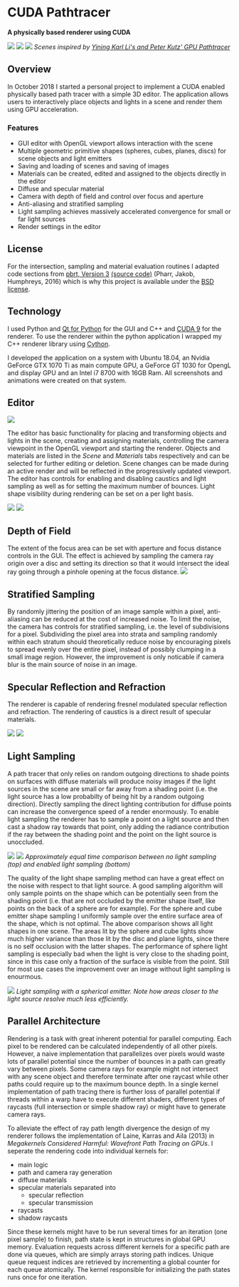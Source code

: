 # CUDA Pathtracer
**A physically based renderer using CUDA**

![](images/sun_highres.jpg)
![](images/cornell.jpg)
![](images/cornell_small_light.jpg)
*Scenes inspired by [Yining Karl Li's and Peter Kutz' GPU Pathtracer](https://www.yiningkarlli.com/projects/gpupathtracer.html)*

## Overview
In October 2018 I started a personal project to implement a CUDA enabled physically based path tracer with a simple 3D editor. The application allows users to interactively place objects and lights in a scene and render them using GPU acceleration.

### Features
* GUI editor with OpenGL viewport allows interaction with the scene
* Multiple geometric primitive shapes (spheres, cubes, planes, discs) for scene objects and light emitters
* Saving and loading of scenes and saving of images
* Materials can be created, edited and assigned to the objects directly in the editor
* Diffuse and specular material
* Camera with depth of field and control over focus and aperture
* Anti-aliasing and stratified sampling
* Light sampling achieves massively accelerated convergence for small or far light sources
* Render settings in the editor

## License

For the intersection, sampling and material evaluation routines I adapted code sections from [pbrt, Version 3](https://www.pbrt.org/) [(source code)](https://github.com/mmp/pbrt-v3) (Pharr, Jakob, Humphreys, 2016) which is why this project is available under the [BSD license](https://github.com/mmp/pbrt-v3/blob/master/LICENSE.txt).

## Technology

I used Python and [Qt for Python](https://www.qt.io/qt-for-python) for the GUI and C++ and [CUDA 9](https://developer.nvidia.com/cuda-90-download-archive) for the renderer. To use the renderer within the python application I wrapped my C++ renderer library using [Cython](https://cython.org/).

I developed the application on a system with Ubuntu 18.04, an Nvidia GeForce GTX 1070 Ti as main compute GPU, a GeForce GT 1030 for OpengL and display GPU and an Intel i7 8700 with 16GB Ram. All screenshots and animations were created on that system.

## Editor
![](images/cube.gif)

The editor has basic functionality for placing and transforming objects and lights in the scene, creating and assigning materials, controlling the camera viewpoint in the OpenGL viewport and starting the renderer. Objects and materials are listed in the *Scene* and *Materials* tabs respectively and can be selected for further editing or deletion. Scene changes can be made during an active render and will be reflected in the progressively updated viewport. The editor has controls for enabling and disabling caustics and light sampling as well as for setting the maximum number of bounces. Light shape visibility during rendering can be set on a per light basis.

![](images/editor2.jpg)
![](images/magnifying.gif)

## Depth of Field

The extent of the focus area can be set with aperture and focus distance controls in the GUI. The effect is achieved by sampling the camera ray origin over a disc and setting its direction so that it would intersect the ideal ray going through a pinhole opening at the focus distance.
![](images/dof.jpg)

## Stratified Sampling

By randomly jittering the position of an image sample within a pixel, anti-aliasing can be reduced at the cost of increased noise. To limit the noise, the camera has controls for stratified sampling, i.e. the level of subdivisions for a pixel. Subdividing the pixel area into strata and sampling randomly within each stratum should theoretically reduce noise by encouraging pixels to spread evenly over the entire pixel, instead of possibly clumping in a small image region. However, the improvement is only noticable if camera blur is the main source of noise in an image.

## Specular Reflection and Refraction

The renderer is capable of rendering fresnel modulated specular reflection and refraction. The rendering of caustics is a direct result of specular materials.

![](images/caustics.jpg)
![](images/magnifying_glass.jpg)


## Light Sampling

A path tracer that only relies on random outgoing directions to shade points on surfaces with diffuse materials will produce noisy images if the light sources in the scene are small or far away from a shading point (i.e. the light source has a low probabilty of being hit by a random outgoing direction). Directly sampling the direct lighting contribution for diffuse points can increase the convergence speed of a render enormously. To enable light sampling the renderer has to sample a point on a light source and then cast a shadow ray towards that point, only adding the radiance contribution if the ray between the shading point and the point on the light source is unoccluded.

![](images/four_lights_pt.jpg)
![](images/four_lights.jpg)
*Approximately equal time comparison between no light sampling (top) and enabled light sampling (bottom)*

The quality of the light shape sampling method can have a great effect on the noise with respect to that light source. A good sampling algorithm will only sample points on the shape which can be potentially seen from the shading point (i.e. that are not occluded by the emitter shape itself, like points on the back of a sphere are for example). For the sphere and cube emitter shape sampling I uniformly sample over the entire surface area of the shape, which is not optimal. The above comparison shows all light shapes in one scene. The areas lit by the sphere and cube lights show much higher variance than those lit by the disc and plane lights, since there is no self occlusion with the latter shapes. The performance of sphere light sampling is especially bad when the light is very close to the shading point, since in this case only a fraction of the surface is visible from the point. Still for most use cases the improvement over an image without light sampling is enourmous.

![](images/sphere_light.jpg)
*Light sampling with a spherical emitter. Note how areas closer to the light source resolve much less efficiently.*

## Parallel Architecture

Rendering is a task with great inherent potential for parallel computing. Each pixel to be rendered can be calculated independently of all other pixels. However, a naive implementation that parallelizes over pixels would waste lots of parallel potential since the number of bounces in a path can greatly vary between pixels. Some camera rays for example might not intersect with any scene object and therefore terminate after one raycast while other paths could require up to the maximum bounce depth. In a single kernel implementation of path tracing there is further loss of parallel potential if threads within a warp have to execute different shaders, different types of raycasts (full intersection or simple shadow ray) or might have to generate camera rays.

To alleviate the effect of ray path length divergence the design of my renderer follows the implementation of Laine, Karras and Aila (2013) in *Megakernels Considered Harmful: Wavefront Path Tracing on GPUs*. I seperate the rendering code into individual kernels for:
* main logic
* path and camera ray generation
* diffuse materials
* specular materials separated into
    * specular reflection
    * specular transmission
* raycasts
* shadow raycasts

Since these kernels might have to be run several times for an iteration (one pixel sample) to finish, path state is kept in structures in global GPU memory. Evaluation requests across different kernels for a specific path are done via queues, which are simply arrays storing path indices. Unique queue request indices are retrieved by incrementing a global counter for each queue atomically. The kernel responsible for initializing the path states runs once for one iteration.
